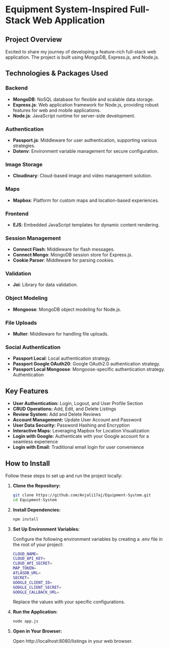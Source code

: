 # Equipment System-Inspired Full-Stack Web Application

## Project Overview

Excited to share my journey of developing a feature-rich full-stack web application. The project is built using MongoDB, Express.js, and Node.js.

## Technologies & Packages Used

### Backend

- **MongoDB**: NoSQL database for flexible and scalable data storage.
- **Express.js**: Web application framework for Node.js, providing robust features for web and mobile applications.
- **Node.js**: JavaScript runtime for server-side development.

### Authentication

- **Passport.js**: Middleware for user authentication, supporting various strategies.
- **Dotenv**: Environment variable management for secure configuration.

### Image Storage

- **Cloudinary**: Cloud-based image and video management solution.

### Maps

- **Mapbox**: Platform for custom maps and location-based experiences.

### Frontend

- **EJS**: Embedded JavaScript templates for dynamic content rendering.

### Session Management

- **Connect Flash**: Middleware for flash messages.
- **Connect Mongo**: MongoDB session store for Express.js.
- **Cookie Parser**: Middleware for parsing cookies.

### Validation

- **Joi**: Library for data validation.

### Object Modeling

- **Mongoose**: MongoDB object modeling for Node.js.

### File Uploads

- **Multer**: Middleware for handling file uploads.

### Social Authentication

- **Passport Local**: Local authentication strategy.
- **Passport Google OAuth20**: Google OAuth2.0 authentication strategy.
- **Passport Local Mongoose**: Mongoose-specific authentication strategy.
  Authentication

## Key Features

- **User Authentication:** Login, Logout, and User Profile Section
- **CRUD Operations:** Add, Edit, and Delete Listings
- **Review System:** Add and Delete Reviews
- **Account Management:** Update User Account and Password
- **User Data Security:** Password Hashing and Encryption
- **Interactive Maps:** Leveraging Mapbox for Location Visualization
- **Login with Google:** Authenticate with your Google account for a seamless experience
- **Login with Email:** Traditional email login for user convenience

## How to Install

Follow these steps to set up and run the project locally:

1. **Clone the Repository:**

   ```bash
   git clone https://github.com/Anjali17aj/Equipment-System.git
   cd Equipment-System
   ```

2. **Install Dependencies:**

   ```bash
   npm install
   ```

3. **Set Up Environment Variables:**

   Configure the following environment variables by creating a .env file in the root of your project:

   ```bash
   CLOUD_NAME=
   CLOUD_API_KEY=
   CLOUD_API_SECRET=
   MAP_TOKEN=
   ATLASDB_URL=
   SECRET=
   GOOGLE_CLIENT_ID=
   GOOGLE_CLIENT_SECRET=
   GOOGLE_CALLBACK_URL=

   ```

   Replace the values with your specific configurations.

4. **Run the Application:**

   ```bash
   node app.js
   ```

5. **Open in Your Browser:**

   Open http://localhost:8080/listings in your web browser.
